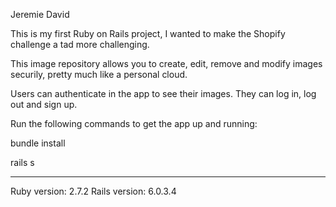 Jeremie David

This is my first Ruby on Rails project, I wanted to make the Shopify challenge a tad more challenging.

This image repository allows you to create, edit, remove and modify images securily, pretty much like a personal cloud. 

Users can authenticate in the app to see their images. They can log in, log out and sign up.

Run the following commands to get the app up and running:

bundle install

rails s


_______________________

Ruby version: 2.7.2
Rails version: 6.0.3.4
